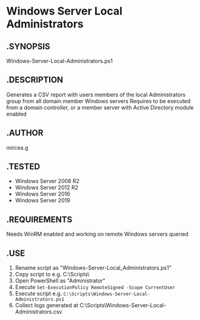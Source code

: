 # Windows Server Local Administrators

.SYNOPSIS
------------------------
Windows-Server-Local-Administrators.ps1

.DESCRIPTION
------------------------
Generates a CSV report with users members of the local Administrators group from all domain member Windows servers
Requires to be executed from a domain controller, or a member server with Active Directory module enabled

.AUTHOR
------------------------
mircea.g

.TESTED
------------------------
- Windows Server 2008 R2
- Windows Server 2012 R2
- Windows Server 2016
- Windows Server 2019

.REQUIREMENTS
------------------------
Needs WinRM enabled and working on remote Windows servers queried

.USE
------------------------
1. Rename script as "Windows-Server-Local_Administrators.ps1"
2. Copy script to e.g. C:\Scripts\
3. Open PowerShell as "Administrator"
4. Execute ```Set-ExecutionPolicy RemoteSigned -Scope CurrentUser```
5. Execute script e.g. ```C:\Scripts\Windows-Server-Local-Administrators.ps1```
6. Collect logs generated at C:\Scripts\Windows-Server-Local-Administrators.csv
